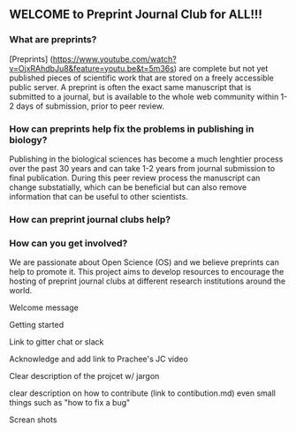 ## WELCOME to Preprint Journal Club for ALL!!!

### What are preprints?
[Preprints] (https://www.youtube.com/watch?v=OjxRAhdbJu8&feature=youtu.be&t=5m36s) are complete but not yet published pieces of scientific work that are stored on a freely accessible public server. A preprint is often the exact same manuscript that is submitted to a journal, but is available to the whole web community within 1-2 days of submission, prior to peer review. 

### How can preprints help fix the problems in publishing in biology?
Publishing in the biological sciences has become a much lenghtier process over the past 30 years and can take 1-2 years from journal submission to final publication. During this peer review process the manuscript can change substatially, which can be 
beneficial but can also remove information that can be useful to other scientists.   


### How can preprint journal clubs help?


### How can you get involved?




We are passionate about Open Science (OS) and we believe preprints can help to promote it. This project aims to develop resources to encourage the hosting of preprint journal clubs at different research institutions around the world. 

Welcome message

Getting started

Link to gitter chat or slack

Acknowledge and add link to Prachee's JC video

Clear description of the projcet w/ jargon

clear description on how to contribute (link to contibution.md) even small things such as "how to fix a bug" 

Screan shots 


